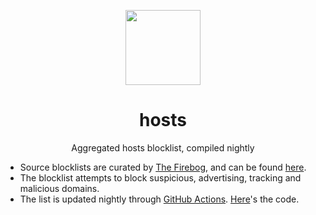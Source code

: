 <p align="center"><img src="https://emojipedia-us.s3.dualstack.us-west-1.amazonaws.com/thumbs/320/apple/285/raised-hand_270b.png" width="120px"></p>
<h1 align="center">hosts</h1>
<p align="center">Aggregated hosts blocklist, compiled nightly</p>

* Source blocklists are curated by [The Firebog](https://firebog.net/), and can be found [here](https://v.firebog.net/hosts/lists.php?type=tick).
* The blocklist attempts to block suspicious, advertising, tracking and malicious domains.
* The list is updated nightly through [GitHub Actions](https://github.com/features/actions). [Here](.github/workflows/update-hosts.yaml)'s the code.
